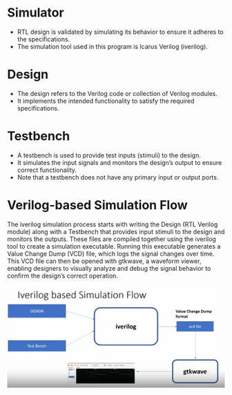 # Simulator
* RTL design is validated by simulating its behavior to ensure it adheres to the specifications.
* The simulation tool used in this program is Icarus Verilog (iverilog).

# Design 
* The design refers to the Verilog code or collection of Verilog modules.
* It implements the intended functionality to satisfy the required specifications.

# Testbench
* A testbench is used to provide test inputs (stimuli) to the design.
* It simulates the input signals and monitors the design’s output to ensure correct functionality.
* Note that a testbench does not have any primary input or output ports.

# Verilog-based Simulation Flow
The iverilog simulation process starts with writing the Design (RTL Verilog module) along with a Testbench that provides input stimuli to the design and monitors the outputs. These files are compiled together using the iverilog tool to create a simulation executable. Running this executable generates a Value Change Dump (VCD) file, which logs the signal changes over time. This VCD file can then be opened with gtkwave, a waveform viewer, enabling designers to visually analyze and debug the signal behavior to confirm the design’s correct operation.

![Tools Check](https://github.com/thaaroonesaec24-crypto/RISC-V-TAPEOUT-PROGRAM/blob/main/Week_1/Pictures/iverilog%20design%20flow.png)

